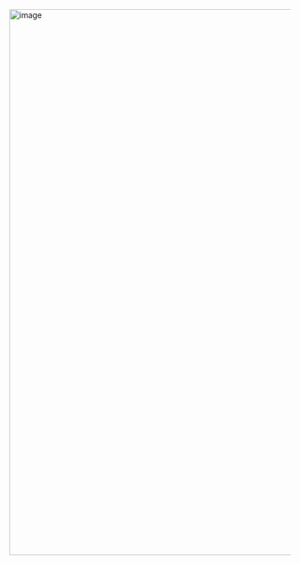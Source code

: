<img width="979" alt="image" src="https://github.com/vikhyat187/System-design-notes/assets/52795644/e62ad3c9-c137-49f1-a35f-e252a5c85ecd">
